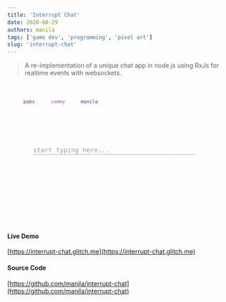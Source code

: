 ```yaml
---
title: 'Interrupt Chat'
date: 2020-08-29
authors: manila
tags: ['game dev', 'programming', 'pixel art']
slug: 'interrupt-chat'
---
```


> A re-implementation of a unique chat app in node.js using RxJs for realtime events with websockets.

![Interrupt Chat Demo](./demo.gif)

<!-- truncate -->

#### Live Demo

[https://interrupt-chat.glitch.me](https://interrupt-chat.glitch.me)

#### Source Code

[https://github.com/manila/interrupt-chat](https://github.com/manila/interrupt-chat)
